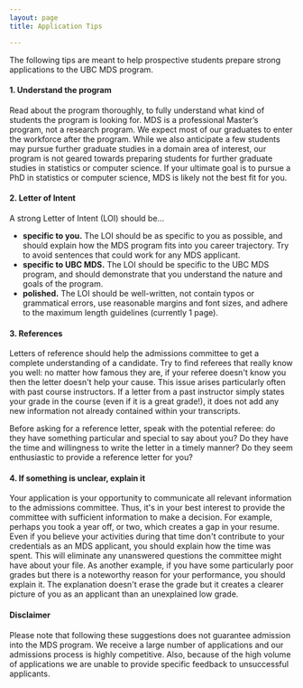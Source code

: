 ```yaml
---
layout: page
title: Application Tips

---
```


The following tips are meant to help prospective students prepare strong applications to the UBC MDS program.

#### 1. Understand the program

Read about the program thoroughly, to fully understand what kind of students the program is looking for. 
MDS is a professional Master’s program, not a research program. We expect most of our graduates to enter the workforce after the program.
While we also anticipate a few students may pursue further graduate studies in a domain area of interest, 
our program is not geared towards preparing students for further graduate studies in statistics or computer science. 
If your ultimate goal is to pursue a PhD in statistics or computer science, MDS is likely not the best fit for you.

#### 2. Letter of Intent 

A strong Letter of Intent (LOI) should be...

- **specific to you.** The LOI should be as specific to you as possible, and should explain how the MDS program fits into you career trajectory. Try to avoid sentences that could work for any MDS applicant. 
- **specific to UBC MDS.** The LOI should be specific to the UBC MDS program, and should demonstrate that you understand the nature and goals of the program.
- **polished.** The LOI should be well-written, not contain typos or grammatical errors, use reasonable margins and font sizes, and adhere to the maximum length guidelines (currently 1 page).

#### 3. References

Letters of reference should help the admissions committee to get a complete understanding of a candidate. 
Try to find referees that really know you well:
no matter how famous they are, if your referee doesn't know you then the letter doesn't help your cause.
This issue arises particularly often with past course instructors.
If a letter from a past instructor simply states your grade in the course (even if it is a great grade!), 
it does not add any new information not already contained within your transcripts.

Before asking for a reference letter, speak with the potential referee: 
do they have something particular and special to say about you? Do they have the time and willingness to write the letter in a timely manner?
Do they seem enthusiastic to provide a reference letter for you?

#### 4. If something is unclear, explain it

Your application is your opportunity to communicate all relevant information to the admissions committee. 
Thus, it's in your best interest to provide the committee with sufficient information to make a decision.
For example, perhaps you took a year off, or two, which creates a gap in your resume. Even if you believe your
activities during that time don't contribute to your credentials as an MDS applicant, you should explain how the time was spent.
This will eliminate any unanswered questions the committee might have about your file. 
As another example, if you have some particularly poor grades but there is a noteworthy reason for your performance, you should explain it. 
The explanation doesn't erase the grade but it creates a clearer picture of you as an applicant than an unexplained low grade. 

#### Disclaimer

Please note that following these suggestions does not guarantee admission into the MDS program. We receive a large number of applications and our admissions process is highly competitive. Also, because of the high volume of applications we are unable to provide specific feedback to unsuccessful applicants.
